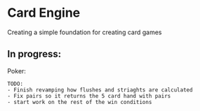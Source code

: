 # Card Engine
Creating a simple foundation for creating card games

## In progress:
Poker:

    TODO:
    - Finish revamping how flushes and striaghts are calculated
    - Fix pairs so it returns the 5 card hand with pairs
    - start work on the rest of the win conditions
